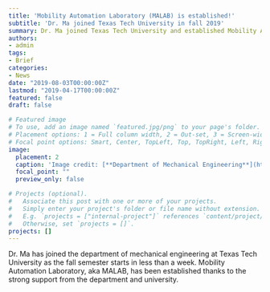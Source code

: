 ```yaml
---
title: 'Mobility Automation Laboratory (MALAB) is established!'
subtitle: 'Dr. Ma joined Texas Tech University in fall 2019'
summary: Dr. Ma joined Texas Tech University and established Mobility Automation Laboratory (MALAB)
authors:
- admin
tags:
- Brief
categories:
- News
date: "2019-08-03T00:00:00Z"
lastmod: "2019-04-17T00:00:00Z"
featured: false
draft: false

# Featured image
# To use, add an image named `featured.jpg/png` to your page's folder.
# Placement options: 1 = Full column width, 2 = Out-set, 3 = Screen-width
# Focal point options: Smart, Center, TopLeft, Top, TopRight, Left, Right, BottomLeft, Bottom, BottomRight
image:
  placement: 2
  caption: 'Image credit: [**Department of Mechanical Engineering**](https://www.depts.ttu.edu/me/)'
  focal_point: ""
  preview_only: false

# Projects (optional).
#   Associate this post with one or more of your projects.
#   Simply enter your project's folder or file name without extension.
#   E.g. `projects = ["internal-project"]` references `content/project/deep-learning/index.md`.
#   Otherwise, set `projects = []`.
projects: []
---
```


Dr. Ma has joined the department of mechanical engineering at Texas Tech University as the fall semester starts in less than a week. Mobility Automation Laboratory, aka MALAB, has been established thanks to the strong support from the department and university.
